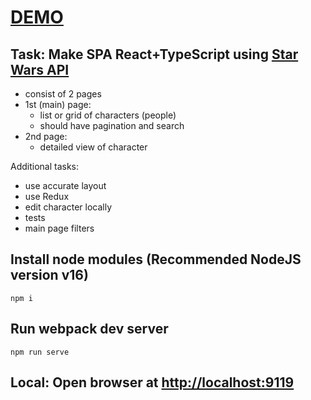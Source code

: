 # [DEMO](https://volodalexey.github.io/test_swapi_ant)

## Task: Make SPA React+TypeScript using [Star Wars API](https://swapi.dev/)

- consist of 2 pages
- 1st (main) page:
    - list or grid of characters (people)
    - should have pagination and search
- 2nd page:
    - detailed view of character

Additional tasks:
- use accurate layout
- use Redux
- edit character locally
- tests
- main page filters

## Install node modules (Recommended NodeJS version v16)

```
npm i
```

## Run webpack dev server

```
npm run serve
```

## Local: Open browser at [http://localhost:9119](http://localhost:9119)